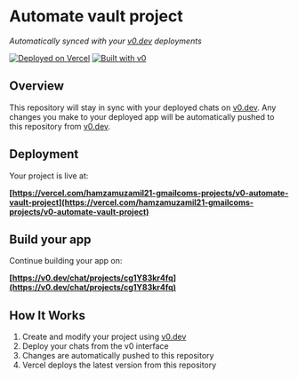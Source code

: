 # Automate vault project

*Automatically synced with your [v0.dev](https://v0.dev) deployments*

[![Deployed on Vercel](https://img.shields.io/badge/Deployed%20on-Vercel-black?style=for-the-badge&logo=vercel)](https://vercel.com/hamzamuzamil21-gmailcoms-projects/v0-automate-vault-project)
[![Built with v0](https://img.shields.io/badge/Built%20with-v0.dev-black?style=for-the-badge)](https://v0.dev/chat/projects/cg1Y83kr4fq)

## Overview

This repository will stay in sync with your deployed chats on [v0.dev](https://v0.dev).
Any changes you make to your deployed app will be automatically pushed to this repository from [v0.dev](https://v0.dev).

## Deployment

Your project is live at:

**[https://vercel.com/hamzamuzamil21-gmailcoms-projects/v0-automate-vault-project](https://vercel.com/hamzamuzamil21-gmailcoms-projects/v0-automate-vault-project)**

## Build your app

Continue building your app on:

**[https://v0.dev/chat/projects/cg1Y83kr4fq](https://v0.dev/chat/projects/cg1Y83kr4fq)**

## How It Works

1. Create and modify your project using [v0.dev](https://v0.dev)
2. Deploy your chats from the v0 interface
3. Changes are automatically pushed to this repository
4. Vercel deploys the latest version from this repository